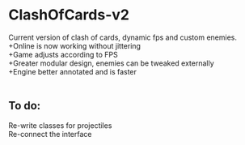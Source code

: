 # ClashOfCards-v2
Current version of clash of cards, dynamic fps and custom enemies. <br>
+Online is now working without jittering <br>
+Game adjusts according to FPS <br>
+Greater modular design, enemies can be tweaked externally <br>
+Engine better annotated and is faster <br><br>
<h2>To do: </h1>
Re-write classes for projectiles <br>
Re-connect the interface<br>
